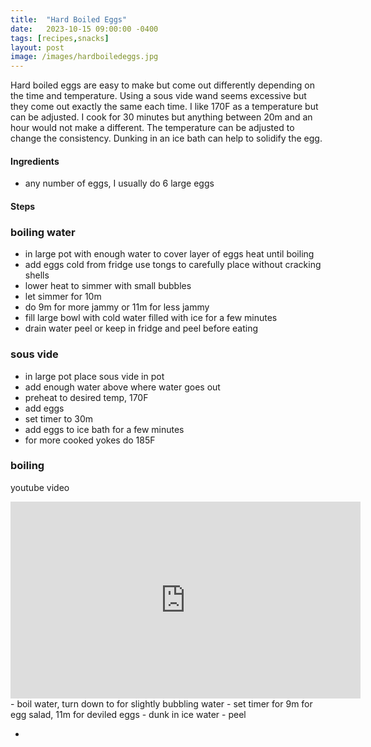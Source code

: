 ```yaml
---
title:  "Hard Boiled Eggs"
date:   2023-10-15 09:00:00 -0400
tags: [recipes,snacks]
layout: post
image: /images/hardboiledeggs.jpg
---
```


Hard boiled eggs are easy to make but come out differently depending on the time and temperature.  Using a sous vide wand seems excessive but they come out exactly the same each time.  I like 170F as a temperature but can be adjusted.  I cook for 30 minutes but anything between 20m and an hour would not make a different.  The temperature can be adjusted to change the consistency.  Dunking in an ice bath can help to solidify the egg.

#### Ingredients
- any number of eggs, I usually do 6 large eggs

#### Steps
### boiling water
- in large pot with enough water to cover layer of eggs heat until boiling
- add eggs cold from fridge use tongs to carefully place without cracking shells
- lower heat to simmer with small bubbles
- let simmer for 10m
- do 9m for more jammy or 11m for less jammy
- fill large bowl with cold water filled with ice for a few minutes
- drain water peel or keep in fridge and peel before eating

### sous vide
- in large pot place sous vide in pot
- add enough water above where water goes out
- preheat to desired temp, 170F
- add eggs
- set timer to 30m
- add eggs to ice bath for a few minutes
- for more cooked yokes do 185F

### boiling
youtube video
<iframe width="560" height="315" src="https://www.youtube.com/embed/MPqnS1K4vgw" title="YouTube video player" frameborder="0" allow="accelerometer; autoplay; clipboard-write; encrypted-media; gyroscope; picture-in-picture; web-share" allowfullscreen></iframe>
- boil water, turn down to for slightly bubbling water
- set timer for 9m for egg salad, 11m for deviled eggs
- dunk in ice water
- peel

- 
